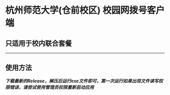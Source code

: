 # 杭州师范大学(仓前校区) 校园网拨号客户端
## 只适用于校内联合套餐
---
## 使用方法
***下载最新的Release，解压后运行exe文件即可，第一次运行如果出现文件读写权限错误，请尝试使用管理员权限重新启动应用***